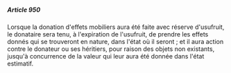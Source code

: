 ##### Article 950

Lorsque la donation d'effets mobiliers aura été faite avec réserve d'usufruit, le donataire sera tenu, à l'expiration de l'usufruit, de prendre les effets donnés qui se trouveront en nature, dans l'état où il seront ; et il aura action contre le donateur ou ses héritiers, pour raison des objets non existants, jusqu'à concurrence de la valeur qui leur aura été donnée dans l'état estimatif.

